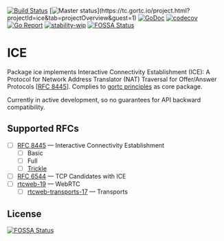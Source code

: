 [![Build Status](https://travis-ci.com/gortc/ice.svg)](https://travis-ci.com/gortc/ice)
[![Master status](https://tc.gortc.io/app/rest/builds/buildType:(id:ice_MasterStatus)/statusIcon.svg)](https://tc.gortc.io/project.html?projectId=ice&tab=projectOverview&guest=1)
[![GoDoc](https://godoc.org/github.com/gortc/ice?status.svg)](http://godoc.org/github.com/gortc/ice)
[![codecov](https://codecov.io/gh/gortc/ice/branch/master/graph/badge.svg)](https://codecov.io/gh/gortc/ice)
[![Go Report](https://goreportcard.com/badge/github.com/gortc/ice)](http://goreportcard.com/report/gortc/ice)
[![stability-wip](https://img.shields.io/badge/stability-wip-lightgrey.svg)](https://github.com/mkenney/software-guides/blob/master/STABILITY-BADGES.md#work-in-progress)
[![FOSSA Status](https://app.fossa.io/api/projects/git%2Bgithub.com%2Fgortc%2Fice.svg?type=shield)](https://app.fossa.io/projects/git%2Bgithub.com%2Fgortc%2Fice?ref=badge_shield)
# ICE
Package ice implements Interactive Connectivity Establishment (ICE):
A Protocol for Network Address Translator (NAT) Traversal for Offer/Answer Protocols
[[RFC 8445](https://tools.ietf.org/html/rfc8445)].
Complies to [gortc principles](https://gortc.io/#principles) as core package.

Currently in active development, so no guarantees for API backward
compatibility.

## Supported RFCs
- [ ] [RFC 8445](https://tools.ietf.org/html/rfc8445) — Interactive Connectivity Establishment
    - [ ] Basic
    - [ ] Full
    - [ ] [Trickle](https://tools.ietf.org/html/draft-ietf-ice-trickle)
- [ ] [RFC 6544](https://tools.ietf.org/html/draft-ietf-ice-rfc5245bis) — TCP Candidates with ICE
- [ ] [rtcweb-19](https://tools.ietf.org/html/draft-ietf-rtcweb-overview-19) — WebRTC
    - [ ] [rtcweb-transports-17](https://tools.ietf.org/html/draft-ietf-rtcweb-transports-17) — Transports

## License
[![FOSSA Status](https://app.fossa.io/api/projects/git%2Bgithub.com%2Fgortc%2Fice.svg?type=large)](https://app.fossa.io/projects/git%2Bgithub.com%2Fgortc%2Fice?ref=badge_large)